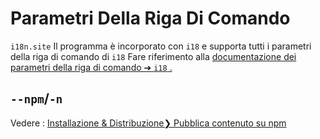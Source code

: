 # Parametri Della Riga Di Comando

`i18n.site` Il programma è incorporato con `i18` e supporta tutti i parametri della riga di comando di `i18` Fare riferimento alla [documentazione dei parametri della riga di comando ➔ `i18` .](/i18/cli)

## `--npm`/`-n`

Vedere : [Installazione & Distribuzione❯ Pubblica contenuto su npm](/i18n.site/use#npm)